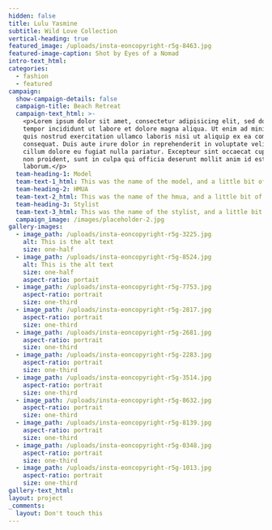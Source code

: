 ```yaml
---
hidden: false
title: Lulu Yasmine
subtitle: Wild Love Collection
vertical-heading: true
featured_image: /uploads/insta-eoncopyright-r5g-8463.jpg
featured-image-caption: Shot by Eyes of a Nomad
intro-text_html:
categories:
  - fashion
  - featured
campaign:
  show-campaign-details: false
  campaign-title: Beach Retreat
  campaign-text_html: >-
    <p>Lorem ipsum dolor sit amet, consectetur adipisicing elit, sed do eiusmod
    tempor incididunt ut labore et dolore magna aliqua. Ut enim ad minim veniam,
    quis nostrud exercitation ullamco laboris nisi ut aliquip ex ea commodo
    consequat. Duis aute irure dolor in reprehenderit in voluptate velit esse
    cillum dolore eu fugiat nulla pariatur. Excepteur sint occaecat cupidatat
    non proident, sunt in culpa qui officia deserunt mollit anim id est
    laborum.</p>
  team-heading-1: Model
  team-text-1_html: This was the name of the model, and a little bit of a blurb about her.
  team-heading-2: HMUA
  team-text-2_html: This was the name of the hmua, and a little bit of a blurb about her.
  team-heading-3: Stylist
  team-text-3_html: This was the name of the stylist, and a little bit of a blurb about her.
  campaign_image: /images/placeholder-2.jpg
gallery-images:
  - image_path: /uploads/insta-eoncopyright-r5g-3225.jpg
    alt: This is the alt text
    size: one-half
  - image_path: /uploads/insta-eoncopyright-r5g-8524.jpg
    alt: This is the alt text
    size: one-half
    aspect-ratio: portait
  - image_path: /uploads/insta-eoncopyright-r5g-7753.jpg
    aspect-ratio: portrait
    size: one-third
  - image_path: /uploads/insta-eoncopyright-r5g-2817.jpg
    aspect-ratio: portrait
    size: one-third
  - image_path: /uploads/insta-eoncopyright-r5g-2681.jpg
    aspect-ratio: portrait
    size: one-third
  - image_path: /uploads/insta-eoncopyright-r5g-2283.jpg
    aspect-ratio: portrait
    size: one-third
  - image_path: /uploads/insta-eoncopyright-r5g-3514.jpg
    aspect-ratio: portrait
    size: one-third
  - image_path: /uploads/insta-eoncopyright-r5g-8632.jpg
    aspect-ratio: portrait
    size: one-third
  - image_path: /uploads/insta-eoncopyright-r5g-8139.jpg
    aspect-ratio: portrait
    size: one-third
  - image_path: /uploads/insta-eoncopyright-r5g-0348.jpg
    aspect-ratio: portrait
    size: one-third
  - image_path: /uploads/insta-eoncopyright-r5g-1013.jpg
    aspect-ratio: portrait
    size: one-third
gallery-text_html:
layout: project
_comments:
  layout: Don't touch this
---
```

